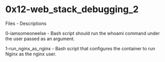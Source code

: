 # 0x12-web_stack_debugging_2


Files - Descriptions


0-iamsomeoneelse - Bash script should run the whoami command under the user passed as an argument.


1-run_nginx_as_nginx - Bash script that configures the container to run Nginx as the nginx user.
